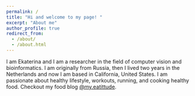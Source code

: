 ```yaml
---
permalink: /
title: "Hi and welcome to my page! "
excerpt: "About me"
author_profile: true
redirect_from: 
  - /about/
  - /about.html
---
```



I am Ekaterina and I am a researcher in the field of computer vision and bioinformatics. I am originally from Russia, then I lived two years in the Netherlands and now I am based in California, United States. I am passionate about healthy lifestyle, workouts, running, and cooking healthy food. Checkout my food blog [@my.eatittude](https://www.instagram.com/my.eattitude/).
